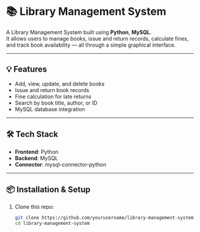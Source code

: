 # 📚 Library Management System

A Library Management System built using **Python**, **MySQL**.  
It allows users to manage books, issue and return records, calculate fines, and track book availability — all through a simple graphical interface.

---

## 💡 Features

- Add, view, update, and delete books
- Issue and return book records
- Fine calculation for late returns
- Search by book title, author, or ID
- MySQL database integration

---

## 🛠 Tech Stack

- **Frontend**: Python 
- **Backend**: MySQL
- **Connector**: mysql-connector-python

---

## 📦 Installation & Setup

1. Clone this repo:
   ```bash
   git clone https://github.com/yourusername/library-management-system.git
   cd library-management-system
